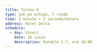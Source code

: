 ```yaml
---
title: Turneu H
type: Șah pe echipe, 7 runde
time: 3 minute + 2 secunde/mutare
address: Hotel Delta
schedule:
  - day: Vineri
    date: 26 iunie
    description: Rundele 1-7, ora 18:00
---
```

